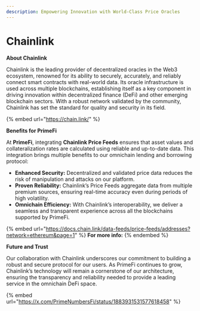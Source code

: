 ```yaml
---
description: Empowering Innovation with World-Class Price Oracles
---
```


# Chainlink

**About Chainlink**

Chainlink is the leading provider of decentralized oracles in the Web3 ecosystem, renowned for its ability to securely, accurately, and reliably connect smart contracts with real-world data. Its oracle infrastructure is used across multiple blockchains, establishing itself as a key component in driving innovation within decentralized finance (DeFi) and other emerging blockchain sectors. With a robust network validated by the community, Chainlink has set the standard for quality and security in its field.

{% embed url="https://chain.link/" %}

**Benefits for PrimeFi**

At **PrimeFi**, integrating **Chainlink Price Feeds** ensures that asset values and collateralization rates are calculated using reliable and up-to-date data. This integration brings multiple benefits to our omnichain lending and borrowing protocol:

* **Enhanced Security:** Decentralized and validated price data reduces the risk of manipulation and attacks on our platform.
* **Proven Reliability:** Chainlink’s Price Feeds aggregate data from multiple premium sources, ensuring real-time accuracy even during periods of high volatility.
* **Omnichain Efficiency:** With Chainlink’s interoperability, we deliver a seamless and transparent experience across all the blockchains supported by PrimeFi.

{% embed url="https://docs.chain.link/data-feeds/price-feeds/addresses?network=ethereum&page=1" %}
**For more info:**
{% endembed %}

**Future and Trust**

Our collaboration with Chainlink underscores our commitment to building a robust and secure protocol for our users. As PrimeFi continues to grow, Chainlink’s technology will remain a cornerstone of our architecture, ensuring the transparency and reliability needed to provide a leading service in the omnichain DeFi space.

{% embed url="https://x.com/PrimeNumbersFi/status/1883931531577618458" %}



